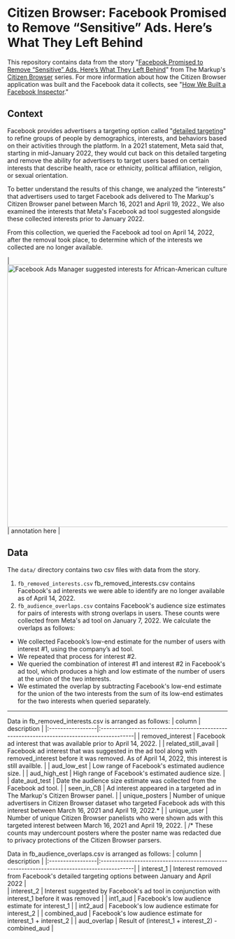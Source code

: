 # Citizen Browser: Facebook Promised to Remove “Sensitive” Ads. Here’s What They Left Behind

This repository contains data from the story "[Facebook Promised to Remove “Sensitive” Ads. Here’s What They Left Behind](https://themarkup.org/)" from The Markup's [Citizen Browser](https://themarkup.org/citizen-browser/) series. For more information about how the Citizen Browser application was built and the Facebook data it collects, see "[How We Built a Facebook Inspector](https://themarkup.org/citizen-browser/2021/01/05/how-we-built-a-facebook-inspector)."

## Context
Facebook provides advertisers a targeting option called "[detailed targeting](https://www.facebook.com/business/help/182371508761821?id=176276233019487)" to refine groups of people by demographics, interests, and behaviors based on their activities through the platform. In a 2021 statement, Meta said that, starting in mid-January 2022, they would cut back on this detailed targeting and remove the ability for advertisers to target users based on certain interests that describe health, race or ethnicity, political affiliation, religion, or sexual orientation.

To better understand the results of this change, we analyzed the “interests” that advertisers used to target Facebook ads delivered to The Markup's Citizen Browser panel between March 16, 2021 and April 19, 2022., We also examined the interests that Meta's Facebook ad tool suggested alongside these collected interests prior to January 2022. 

From this collection, we queried the Facebook ad tool on April 14, 2022, after the removal took place, to determine which of the interests we collected are no longer available.

| <img width="600" alt="Facebook Ads Manager suggested interests for African-American culture" src="https://user-images.githubusercontent.com/821717/167515006-081f8392-dfe7-4dc2-b4ab-2590c4cadbd7.png"> | annotation here |


## Data
The `data/` directory contains two csv files with data from the story.

1. `fb_removed_interests.csv` fb_removed_interests.csv contains Facebook's ad interests we were able to identify are no longer available as of April 14, 2022.
2. `fb_audience_overlaps.csv` contains Facebook's audience size estimates for pairs of interests with strong overlaps in users. These counts were collected from Meta's ad tool on January 7, 2022. We calculate the overlaps as follows:
- We collected Facebook’s low-end estimate for the number of users with interest #1, using the company’s ad tool.
- We repeated that process for interest #2. 
- We queried the combination of interest #1 and interest #2 in Facebook's ad tool, which produces a high and low estimate of the number of users at the union of the two interests.
- We estimated the overlap by subtracting Facebook's low-end estimate for the union of the two interests from the sum of its low-end estimates for the two interests when queried separately.


-----

Data in fb_removed_interests.csv is arranged as follows:
| column           | description                                                                                |
|:-----------------|:------------------------------------------------------------------------------------------|
| removed_interest   | Facebook ad interest that was available prior to April 14, 2022.                         |
| related_still_avail   | Facebook ad interest that was suggested in the ad tool along with removed_interest before it was removed. As of April 14, 2022, this interest is still availble. |
| aud_low_est      | Low range of Facebook's estimated audience size.  |
| aud_high_est      | High range of Facebook's estimated audience size.  |
| date_aud_test      | Date the audience size estimate was collected from the Facebook ad tool.  |
| seen_in_CB      | Ad interest appeared in a targeted ad in The Markup's Citizen Browser panel.  |
| unique_posters      | Number of unique advertisers in Citizen Browser dataset who targeted Facebook ads with this interest between March 16, 2021 and April 19, 2022.*  |
| unique_user      | Number of unique Citizen Browser panelists who were shown ads with this targeted interest between March 16, 2021 and April 19, 2022.  |
/* These counts may undercount posters where the poster name was redacted due to privacy protections of the Citizen Browser parsers.

Data in fb_audience_overlaps.csv is arranged as follows:
| column           | description                                                                                  |
|:-----------------|:------------------------------------------------------------------------------------------|
| interest_1 | Interest removed from Facebook's detailed targeting options between January and April 2022 |                      
| interest_2 | Interest suggested by Facebook's ad tool in conjunction with interest_1 before it was removed  |
| int1_aud | Facebook's low audience estimate for interest_1 |
| int2_aud | Facebook's low audience estimate for interest_2  |
| combined_aud | Facebook's low audience estimate for interest_1 + interest_2  |
| aud_overlap  | Result of (interest_1 + interest_2) - combined_aud  |



